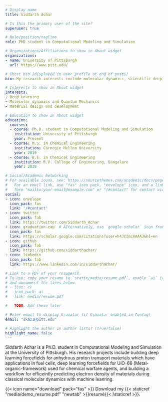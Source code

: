 ```yaml
---
# Display name
title: Siddarth Achar

# Is this the primary user of the site?
superuser: true

# Role/position/tagline
role: PhD student in Computational Modeling and Simulation

# Organizations/Affiliations to show in About widget
organizations:
- name: University of Pittsburgh
  url: https://www.pitt.edu/

# Short bio (displayed in user profile at end of posts)
bio: My research interests include molecular dynamics, scientific deep learning, material design adn development.

# Interests to show in About widget
interests:
- Deep Learning
- Molecular dynamics and Quantum Mechanics
- Material design and development

# Education to show in About widget
education:
  courses:
  - course: Ph.D. student in Computational Modeling and Simulation
    institution: University of Pittsburgh
    year: Present
  - course: M.S. in Chemical Engineering
    institution: Carnegie Mellon University
    year: 2019
  - course: B.E. in Chemical Engineering
    institution: R.V. College of Engineering, Bangalore
    year: 2018

# Social/Academic Networking
# For available icons, see: https://sourcethemes.com/academic/docs/page-builder/#icons
#   For an email link, use "fas" icon pack, "envelope" icon, and a link in the
#   form "mailto:your-email@example.com" or "/#contact" for contact widget.
social:
- icon: envelope
  icon_pack: fas
  link: '/#contact'
- icon: twitter
  icon_pack: fab
  link: https://twitter.com/Siddarth_Achar
- icon: graduation-cap  # Alternatively, use `google-scholar` icon from `ai` icon pack
  icon_pack: fas
  link: https://scholar.google.com/citations?user=h4JCImcAAAAJ&hl=en
- icon: github
  icon_pack: fab
  link: https://github.com/siddarthachar/
- icon: linkedin
  icon_pack: fab
  link: https://www.linkedin.com/in/siddarthachar/

# Link to a PDF of your resume/CV.
# To use: copy your resume to `static/media/resume.pdf`, enable `ai` icons in `params.toml`, 
# and uncomment the lines below.
# - icon: cv
#   icon_pack: ai
#   link: media/resume.pdf

#   TODO: Add these later

# Enter email to display Gravatar (if Gravatar enabled in Config)
email: "ska31@pitt.edu"

# Highlight the author in author lists? (true/false)
highlight_name: false
---
```


Siddarth Achar is a Ph.D. student in Computational Modeling and Simulation at the University of Pittsburgh. His research projects include building deep learning forcefields for anhydrous proton transport materials which have applications in fuel cells, deep learning forcefields for UiO-66 (Metal-organic-framework) used for chemical warfare agents, and building a workflow for efficeintly predicting electron density of materials during classical molecular dynamics with machine leanring. 

{{< icon name="download" pack="fas" >}} Download my {{< staticref "media/demo_resume.pdf" "newtab" >}}resumé{{< /staticref >}}.
